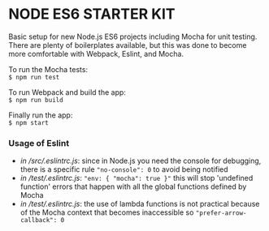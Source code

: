 # NODE ES6 STARTER KIT
Basic setup for new Node.js ES6 projects including Mocha for unit testing. There are plenty of boilerplates available, but this was done to become more comfortable with Webpack, Eslint, and Mocha.

To run the Mocha tests:  
`$ npm run test`

To run Webpack and build the app:  
`$ npm run build`

Finally run the app:  
`$ npm start`

### Usage of Eslint
- *in /src/.eslintrc.js*: since in Node.js you need the console for debugging, there is a specific rule `"no-console": 0` to avoid being notified
- *in /test/.eslintrc.js*: `"env: { "mocha": true }"` this will stop 'undefined function' errors that happen with all the global functions defined by Mocha
- *in /test/.eslintrc.js*: the use of lambda functions is not practical because of the Mocha context that becomes inaccessible so `"prefer-arrow-callback": 0` 
